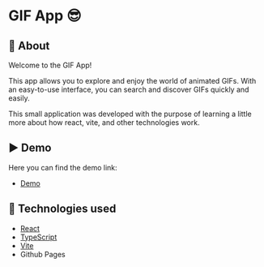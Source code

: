 # GIF App 😎

## 🎯 About
Welcome to the GIF App!

This app allows you to explore and enjoy the world of animated GIFs. With an easy-to-use interface, you can search and discover GIFs quickly and easily.

This small application was developed with the purpose of learning a little more about how react, vite, and other technologies work.

## ▶️ Demo

Here you can find the demo link:

- [Demo](https://lumalisan.github.io/gif-expert-vite/)

## :rocket: Technologies used

- [React](https://reactjs.org/)
- [TypeScript](https://www.typescriptlang.org/)
- [Vite](https://vitejs.dev/)
- Github Pages
